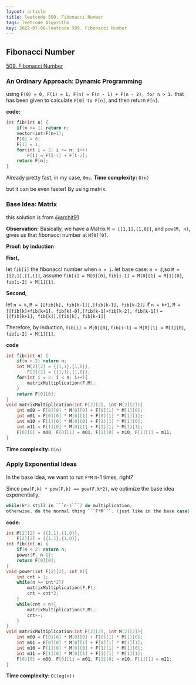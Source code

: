 ```yaml
---
layout: article
title: leetcode 509. Fibonacci Number
tags: leetcode Algorithm
key: 2022-07-06-leetcode 509. Fibonacci Number
---
```


## Fibonacci Number

[509. Fibonacci Number](https://leetcode.com/problems/fibonacci-number/)

### An Ordinary Approach: Dynamic Programming

using ```F(0) = 0, F(1) = 1, F(n) = F(n - 1) + F(n - 2), for n > 1.``` that has been given to calculate ```F[0] to F[n]```, and then return ```F[n]```.

**code:**

```cpp
int fib(int n) {
	if(n <= 1) return n;
	vector<int>F(n+1);
	F[0] = 0;
	F[1] = 1;
	for(int i = 2; i <= n; i++)
		F[i] = F[i-1] + F[i-2];
	return F[n];
}
```

Already pretty fast, in my case, ```0ms```.
**Time complexity:** ```O(n)```



but it can be even faster! By using matrix.

### Base Idea: Matrix

this solution is from [@archit91](https://leetcode.com/archit91/)

**Observation:** Basically, we have a Matrix ```M = [[1,1],[1,0]]```, and ```pow(M, n)```, gives us that fibonacci number at ```M[0][0]```.

**Proof: by induction**

**Fisrt,**

let ```fib[i]``` the fibonacci number when ```n = i```.
let base case: ```n = 2```,so ```M = [[2,1],[1,1]]```, 
assume ```fib[i] = M[0][0]```, ```fib[i-1] = M[0][1] = M[1][0]```, ```fib[i-2] = M[1][1]```.

**Second,**

let ```n = k```, ```M = [[fib[k], fib[k-1]],[fib[k-1], fib[k-2]]```
if ```n = k+1```, 
```M = [[fib[k]+fib[k+1], fib[k]-0],[fib[k-1]+fib[k-2], fib[k-1]]```
```= [[fib[k+1], fib[k]],[fib[k], fib[k-1]]```

Therefore, by induction, ```fib[i] = M[0][0]```, ```fib[i-1] = M[0][1] = M[1][0]```, ```fib[i-2] = M[1][1]```.

**code**

```cpp
int fib(int n) {
	if(n < 2) return n;
	int M[2][2] = {{1,1},{1,0}},
		F[2][2] = {{1,1},{1,0}};
	for(int i = 2; i < n; i++){
		matrixMultiplication(F,M);
	}
	return F[0][0];
}
void matrixMultiplication(int F[2][2], int M[2][2]){
	int m00 = F[0][0] * M[0][0] + F[0][1] * M[1][0];
	int m01 = F[0][0] * M[0][1] + F[0][1] * M[1][1];
	int m10 = F[1][0] * M[0][0] + F[1][1] * M[1][0];
	int m11 = F[1][0] * M[0][1] + F[1][1] * M[1][1];
	F[0][0] = m00, F[0][1] = m01, F[1][0] = m10, F[1][1] = m11;
}
```

**Time complexity:** ```O(n)```



### Apply Exponential Ideas

In the base idea, we want to run ```F*M``` n-1 times, right?

Since ```pow(F,k) * pow(F,k) == pow(F,k*2)```, we optimize the base idea exponentially.

```cpp
while(k*2 still in ```n-1```) do multiplication; 
otherwise, do the normal thing ```F*M```. (just like in the base case)
```

**code:**

```cpp
int M[2][2] = {{1,1},{1,0}},
	F[2][2] = {{1,1},{1,0}};
int fib(int n) {
	if(n < 2) return n;
	power(F, n-1);
	return F[0][0];
}
void power(int F[2][2], int n){
	int cnt = 1;
	while(n >= cnt*2){
		matrixMultiplication(F,F);
		cnt = cnt*2;
	}
	while(cnt < n){
		matrixMultiplication(F,M);
		cnt++;
	}
}
void matrixMultiplication(int F[2][2], int M[2][2]){
	int m00 = F[0][0] * M[0][0] + F[0][1] * M[1][0];
	int m01 = F[0][0] * M[0][1] + F[0][1] * M[1][1];
	int m10 = F[1][0] * M[0][0] + F[1][1] * M[1][0];
	int m11 = F[1][0] * M[0][1] + F[1][1] * M[1][1];
	F[0][0] = m00, F[0][1] = m01, F[1][0] = m10, F[1][1] = m11;
}
```

**Time complexity:** ```O(log(n))```
